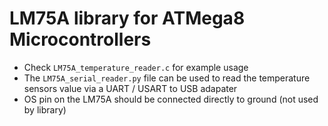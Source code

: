 # LM75A library for ATMega8 Microcontrollers
- Check `LM75A_temperature_reader.c` for example usage
- The `LM75A_serial_reader.py` file can be used to read the temperature sensors value via a UART / USART to USB adapater
- OS pin on the LM75A should be connected directly to ground (not used by library)

